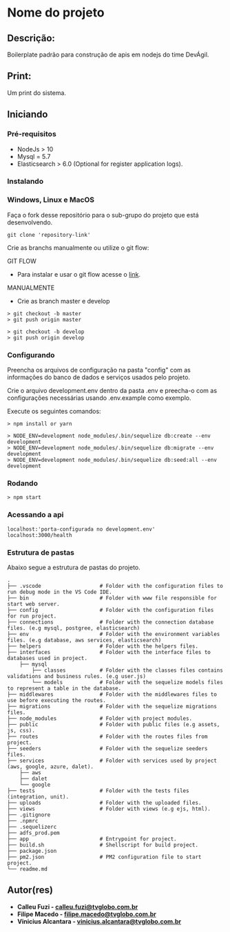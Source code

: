 # Nome do projeto

## Descrição:
Boilerplate padrão para construção de apis em nodejs do time DevÁgil.

## Print:
Um print do sistema.

## Iniciando

### Pré-requisitos

- NodeJs > 10
- Mysql = 5.7
- Elasticsearch > 6.0 (Optional for register application logs).


### Instalando

### Windows, Linux e MacOS

Faça o fork desse repositório para o sub-grupo do projeto que está desenvolvendo.

```
git clone 'repository-link'
```

Crie as branchs manualmente ou utilize o git flow:

GIT FLOW
 - Para instalar e usar o git flow acesse o [link](https://danielkummer.github.io/git-flow-cheatsheet/index.pt_BR.html).


MANUALMENTE
- Crie as branch master e develop
```
> git checkout -b master
> git push origin master

> git checkout -b develop
> git push origin develop
```

### Configurando
Preencha os arquivos de configuração na pasta "config" com as informações do banco de dados e serviços usados pelo projeto.

Crie o arquivo development.env dentro da pasta .env e preecha-o com as configurações necessárias usando .env.example como exemplo.

Execute os seguintes comandos:
```
> npm install or yarn

> NODE_ENV=development node_modules/.bin/sequelize db:create --env development
> NODE_ENV=development node_modules/.bin/sequelize db:migrate --env development
> NODE_ENV=development node_modules/.bin/sequelize db:seed:all --env development
```

### Rodando
```
> npm start
```

### Acessando a api
```
localhost:'porta-configurada no development.env'
localhost:3000/health
```

### Estrutura de pastas

Abaixo segue a estrutura de pastas do projeto.

    .
    ├── .vscode                   # Folder with the configuration files to run debug mode in the VS Code IDE.
    ├── bin                       # Folder with www file responsible for start web server. 
    ├── config                    # Folder with the configuration files for run project.
    ├── connections               # Folder with the connection database files. (e.g mysql, postgree, elasticsearch)
    ├── env                       # Folder with the environment variables files. (e.g database, aws services, elasticsearch)
    ├── helpers                   # Folder with the helpers files.
    ├── interfaces                # Folder with the interface files to databases used in project.
        ├── mysql                 
            ├── classes           # Folder with the classes files contains validations and business rules. (e.g user.js)
            └── models            # Folder with the sequelize models files to represent a table in the database.
    ├── middlewares               # Folder with the middlewares files to use before executing the routes.
    ├── migrations                # Folder with the sequelize migrations files.
    ├── node_modules              # Folder with project modules.
    ├── public                    # Folder with public files (e.g assets, js, css).
    ├── routes                    # Folder with the routes files from project.
    ├── seeders                   # Folder with the sequelize seeders files.
    ├── services                  # Folder with services used by project (aws, google, azure, dalet).
        ├── aws
        ├── dalet
        └── google
    ├── tests                     # Folder with the tests files (integration, unit).
    ├── uploads                   # Folder with the uploaded files.
    ├── views                     # Folder with views (e.g ejs, html).
    ├── .gitignore
    ├── .npmrc
    ├── .sequelizerc
    ├── adfs_prod.pem
    ├── app                       # Entrypoint for project.
    ├── build.sh                  # Shellscript for build project.
    ├── package.json
    ├── pm2.json                  # PM2 configuration file to start project.
    └── readme.md


## Autor(res)

* **Calleu Fuzi - calleu.fuzi@tvglobo.com.br**
* **Filipe Macedo - filipe.macedo@tvglobo.com.br**
* **Vinicius Alcantara - vinicius.alcantara@tvglobo.com.br**

